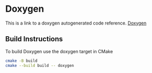 # Doxygen

This is a link to a doxygen autogenerated code reference.
[Doxygen](./doxygen/html/files.html)

## Build Instructions

To build Doxygen use the doxygen target in CMake

```sh
cmake -B build
cmake --build build -- doxygen
```

